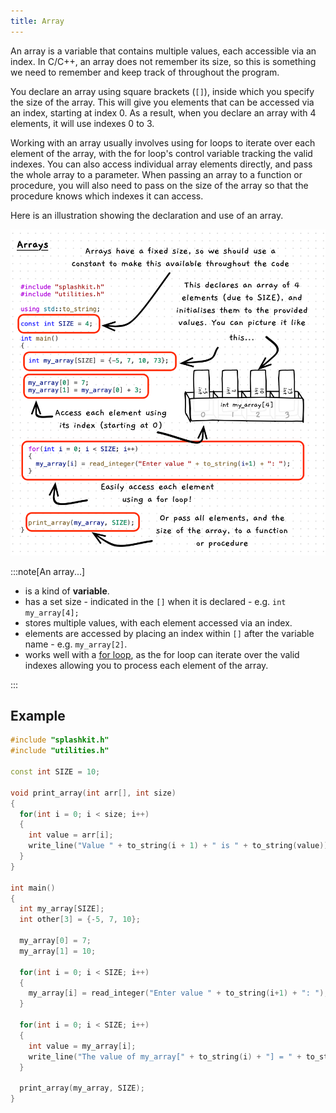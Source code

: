 ```yaml
---
title: Array
---
```


An array is a variable that contains multiple values, each accessible via an index. In C/C++, an array does not remember its size, so this is something we need to remember and keep track of throughout the program.

You declare an array using square brackets (`[]`), inside which you specify the size of the array. This will give you elements that can be accessed via an index, starting at index 0. As a result, when you declare an array with 4 elements, it will use indexes 0 to 3.

Working with an array usually involves using for loops to iterate over each element of the array, with the for loop's control variable tracking the valid indexes. You can also access individual array elements directly, and pass the whole array to a parameter. When passing an array to a function or procedure, you will also need to pass on the size of the array so that the procedure knows which indexes it can access.

Here is an illustration showing the declaration and use of an array.

![An illustration of an array in code](./images/array-pano.png)

:::note[An array...]

- is a kind of **variable**.
- has a set size - indicated in the `[]` when it is declared - e.g. `int my_array[4];`
- stores multiple values, with each element accessed via an index.
- elements are accessed by placing an index within `[]` after the variable name - e.g. `my_array[2]`.
- works well with a [for loop](/book/part-1-instructions/3-control-flow/1-concepts/04-3-for-loop.mdx), as the for loop can iterate over the valid indexes allowing you to process each element of the array.

:::

## Example

```cpp
#include "splashkit.h"
#include "utilities.h"

const int SIZE = 10;

void print_array(int arr[], int size)
{
  for(int i = 0; i < size; i++)
  {
    int value = arr[i];
    write_line("Value " + to_string(i + 1) + " is " + to_string(value));
  }
}

int main()
{
  int my_array[SIZE];
  int other[3] = {-5, 7, 10};

  my_array[0] = 7;
  my_array[1] = 10;

  for(int i = 0; i < SIZE; i++)
  {
    my_array[i] = read_integer("Enter value " + to_string(i+1) + ": ");
  }

  for(int i = 0; i < SIZE; i++)
  {
    int value = my_array[i];
    write_line("The value of my_array[" + to_string(i) + "] = " + to_string(value));
  }

  print_array(my_array, SIZE);
}

```

